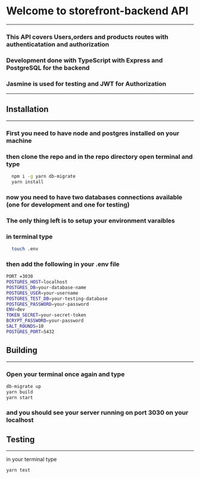 # Welcome to storefront-backend API

----------------------------------------------------------------

### This API covers Users,orders and products routes with authenticatation and authorization
### Development done with TypeScript with Express and PostgreSQL for the backend
### Jasmine is used for testing and JWT for Authorization

----

## Installation

--- 
### First you need to have node and postgres installed on your machine
### then clone the repo and in the repo directory open terminal and type
```bash
  npm i -g yarn db-migrate
  yarn install
```
### now you need to have two databases connections available (one for development and one for testing)

### The only thing left is to setup your environment varaibles
### in terminal type

```bash
  touch .env
```
### then add the following in your .env file
``` bash
PORT =3030
POSTGRES_HOST=localhost
POSTGRES_DB=your-database-name
POSTGRES_USER=your-username
POSTGRES_TEST_DB=your-testing-database
POSTGRES_PASSWORD=your-password
ENV=dev
TOKEN_SECRET=your-secret-token
BCRYPT_PASSWORD=your-password
SALT_ROUNDS=10
POSTGRES_PORT=5432
```
 ## Building
 
 ---

 ### Open your terminal once again and type
 
 ```bash
 db-migrate up
 yarn build
 yarn start
 ```
 ### and you should see your server running on port 3030 on your localhost
 
 
 ## Testing 
 
 ---
 
 in your terminal type 
 
 ```bash
 yarn test
 ```
